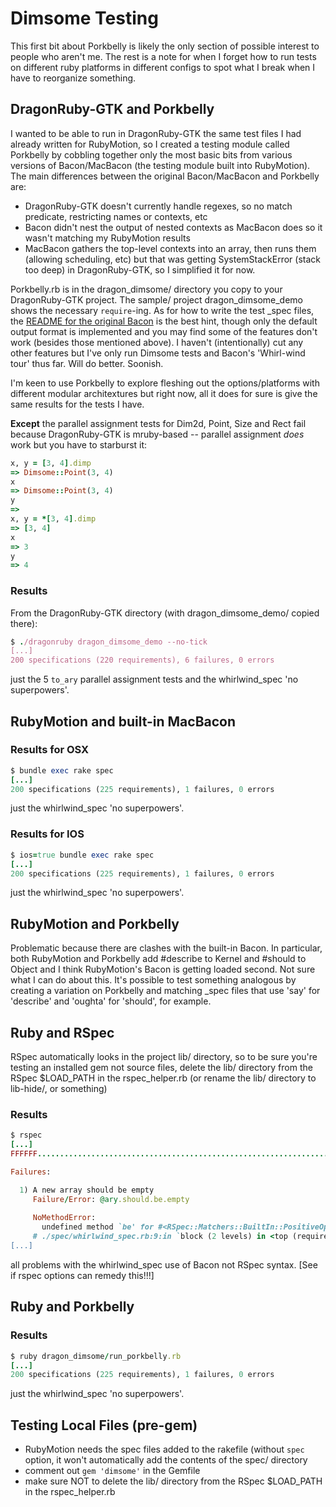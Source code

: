 # Dimsome Testing

This first bit about Porkbelly is likely the only section of possible interest to people who aren't me. The rest is a note for when I forget how to run tests on different ruby platforms in different configs to spot what I break when I have to reorganize something.

## DragonRuby-GTK and Porkbelly

I wanted to be able to run in DragonRuby-GTK the same test files I had already written for RubyMotion, so I created a testing module called Porkbelly by cobbling together only the most basic bits from various versions of Bacon/MacBacon (the testing module built into RubyMotion). The main differences between the original Bacon/MacBacon and Porkbelly are:
- DragonRuby-GTK doesn't currently handle regexes, so no match predicate, restricting names or contexts, etc
- Bacon didn't nest the output of nested contexts as MacBacon does so it wasn't matching my RubyMotion results
- MacBacon gathers the top-level contexts into an array, then runs them (allowing scheduling, etc) but that was getting SystemStackError (stack too deep) in DragonRuby-GTK, so I simplified it for now.

Porkbelly.rb is in the dragon_dimsome/ directory you copy to your DragonRuby-GTK project. The sample/ project dragon_dimsome_demo shows the necessary `require`-ing. As for how to write the test _spec files, the [README for the original Bacon](https://github.com/leahneukirchen/bacon) is the best hint, though only the default output format is implemented and you may find some of the features don't work (besides those mentioned above). I haven't (intentionally) cut any other features but I've only run Dimsome tests and Bacon's 'Whirl-wind tour' thus far. Will do better. Soonish.


I'm keen to use Porkbelly to explore fleshing out the options/platforms with different modular architextures but right now, all it does for sure is give the same results for the tests I have.

**Except** the parallel assignment tests for Dim2d, Point, Size and Rect fail because DragonRuby-GTK is mruby-based -- parallel assignment *does* work but you have to starburst it:

```ruby
x, y = [3, 4].dimp
=> Dimsome::Point(3, 4)
x
=> Dimsome::Point(3, 4)
y
=> 
x, y = *[3, 4].dimp
=> [3, 4]
x
=> 3
y
=> 4
```

### Results

From the DragonRuby-GTK directory (with dragon_dimsome_demo/ copied there):

```ruby
$ ./dragonruby dragon_dimsome_demo --no-tick
[...]
200 specifications (220 requirements), 6 failures, 0 errors
```

just the 5 `to_ary` parallel assignment tests and the whirlwind_spec 'no superpowers'.


## RubyMotion and built-in MacBacon


### Results for OSX

```ruby
$ bundle exec rake spec
[...]
200 specifications (225 requirements), 1 failures, 0 errors
```

just the whirlwind_spec 'no superpowers'.


### Results for IOS

```ruby
$ ios=true bundle exec rake spec 
[...]
200 specifications (225 requirements), 1 failures, 0 errors
```

just the whirlwind_spec 'no superpowers'.


## RubyMotion and Porkbelly

Problematic because there are clashes with the built-in Bacon. In particular, both RubyMotion and Porkbelly add #describe to Kernel and #should to Object and I think RubyMotion's Bacon is getting loaded second. Not sure what I can do about this. It's possible to test something analogous by creating a variation on Porkbelly and matching _spec files that use 'say' for 'describe' and 'oughta' for 'should', for example.


## Ruby and RSpec

RSpec automatically looks in the project lib/ directory, so to be sure you're testing an installed gem not source files, delete the lib/ directory from the RSpec $LOAD_PATH in the rspec_helper.rb (or rename the lib/ directory to lib-hide/, or something)

### Results

```ruby
$ rspec
[...]
FFFFFF..................................................................................................................................................................................................

Failures:

  1) A new array should be empty
     Failure/Error: @ary.should.be.empty
     
     NoMethodError:
       undefined method `be' for #<RSpec::Matchers::BuiltIn::PositiveOperatorMatcher:0x00007fbc46056e50>
     # ./spec/whirlwind_spec.rb:9:in `block (2 levels) in <top (required)>'
[...]
```

all problems with the whirlwind_spec use of Bacon not RSpec syntax. [See if rspec options can remedy this!!!]


## Ruby and Porkbelly

### Results

```ruby
$ ruby dragon_dimsome/run_porkbelly.rb
[...]
200 specifications (225 requirements), 1 failures, 0 errors
```
just the whirlwind_spec 'no superpowers'.



## Testing Local Files (pre-gem)

- RubyMotion needs the spec files added to the rakefile (without `spec` option, it won't automatically add the contents of the spec/ directory
- comment out `gem 'dimsome'` in the Gemfile
- make sure NOT to delete the lib/ directory from the RSpec $LOAD_PATH in the rspec_helper.rb
